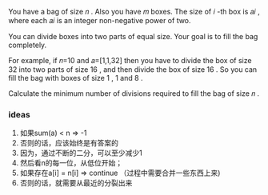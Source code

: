 You have a bag of size 𝑛
. Also you have 𝑚
 boxes. The size of 𝑖
-th box is 𝑎𝑖
, where each 𝑎𝑖
 is an integer non-negative power of two.

You can divide boxes into two parts of equal size. Your goal is to fill the bag completely.

For example, if 𝑛=10
 and 𝑎=[1,1,32]
 then you have to divide the box of size 32
 into two parts of size 16
, and then divide the box of size 16
. So you can fill the bag with boxes of size 1
, 1
 and 8
.

Calculate the minimum number of divisions required to fill the bag of size 𝑛
.

### ideas
1. 如果sum(a) < n => -1
2. 否则的话，应该始终是有答案的
3. 因为，通过不断的二分，可以至少减少1
4. 然后看n的每一位，从低位开始；
5. 如果存在a[i] = n[i] => continue （过程中需要合并一些东西上来)
6. 否则的话，就需要从最近的分裂出来